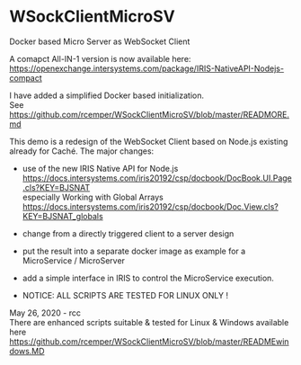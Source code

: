 # WSockClientMicroSV
Docker based Micro Server as WebSocket Client  

A comapct All-IN-1 version is now available here:  
https://openexchange.intersystems.com/package/IRIS-NativeAPI-Nodejs-compact

I have added a simplified Docker based initialization.  
See https://github.com/rcemper/WSockClientMicroSV/blob/master/READMORE.md   

This demo is a redesign of the WebSocket Client based on Node.js existing already for Caché.
The major changes:  
- use of the new IRIS Native API for Node.js   
https://docs.intersystems.com/iris20192/csp/docbook/DocBook.UI.Page.cls?KEY=BJSNAT  
    especially Working with Global Arrays  
https://docs.intersystems.com/iris20192/csp/docbook/Doc.View.cls?KEY=BJSNAT_globals  
- change from a directly triggered client to a server design  
- put the result into a separate docker image as example for a MicroService / MicroServer  
- add a simple interface in IRIS to control the MicroService execution.  


- NOTICE: ALL SCRIPTS ARE TESTED FOR LINUX ONLY !

May 26, 2020 - rcc   
There are enhanced scripts suitable & tested for Linux & Windows available here   
https://github.com/rcemper/WSockClientMicroSV/blob/master/READMEwindows.MD
